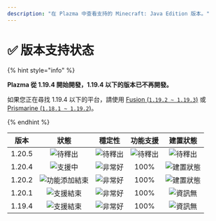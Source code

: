 ```yaml
---
description: "在 Plazma 中查看支持的 Minecraft: Java Edition 版本。"
---
```


# ✅ 版本支持状态

{% hint style="info" %}

**Plazma 從 1.19.4 開始開發，1.19.4 以下的版本已不再開發。**

如果您正在尋找 1.19.4 以下的平台，請使用 [Fusion (`1.19.2 ~ 1.19.3`)](https://github.com/RuinedTechnologyUnify/Fusion) 或 [Prismarine (`1.18.1 ~ 1.19.2`)](https://github.com/PrismarineTeam/Prismarine)。

{% endhint %}

[wtr]: https://img.shields.io/badge/發布中-gray?style=for-the-badge

[atv]: https://img.shields.io/badge/支援中-success?style=for-the-badge

[mtn]: https://img.shields.io/badge/功能%20添加%20結束-blue?style=for-the-badge

[eol]: https://img.shields.io/badge/支援%20結束-red?style=for-the-badge

[nul]: https://img.shields.io/badge/資訊%20無-gray?style=for-the-badge

[vgd]: https://img.shields.io/badge/非常%20好-blue?style=for-the-badge

[100]: https://img.shields.io/badge/100%25-blue?style=for-the-badge

|   版本   |       狀態       |     穩定性     |     功能支援    |     建置狀態     |
| :----: | :------------: | :---------: | :---------: | :----------: |
| 1.20.5 |   ![待釋出][wtr]  | ![待釋出][wtr] | ![待釋出][wtr] |  ![待釋出][wtr] |
| 1.20.4 |   ![支援中][atv]  | ![非常好][vgd] |     100%    | ![建置狀態][204] |
| 1.20.2 | ![功能添加結束][mtn] | ![非常好][vgd] |     100%    | ![建置狀態][202] |
| 1.20.1 |  ![支援結束][eol]  | ![非常好][vgd] |     100%    |  ![資訊無][nul] |
| 1.19.4 |  ![支援結束][eol]  | ![非常好][vgd] |     100%    |  ![資訊無][nul] |

[204]: https://img.shields.io/github/actions/workflow/status/PlazmaMC/Plazma/release.yml?style=for-the-badge&label=%20&branch=ver/1.20.4

[202]: https://img.shields.io/github/actions/workflow/status/PlazmaMC/Plazma/release.yml?style=for-the-badge&label=%20&branch=ver/1.20.2

<!--

https://api.plazmamc.org/v1/badge/<bit>/<str>
- bit: RGB (Boolean, ...)
    - EX) 110 -> Yellow / 001 -> Blue / 000 -> Grey
    000 001 010 011 100 101 110 111

[wtr]: https://api.plazmamc.org/v1/badge/0/릴리스%20대기중

[dev]: https://api.plazmamc.org/v1/badge/1/개발중
[atv]: https://api.plazmamc.org/v1/badge/2/지원중
[mtn]: https://api.plazmamc.org/v1/badge/6/기능%20추가%20종료
[eol]: https://api.plazmamc.org/v1/badge/4/지원%20종료

[ukn]: https://api.plazmamc.org/v1/badge/0/정보%20없음
[vgd]: https://api.plazmamc.org/v1/badge/1/매우%20좋음

|  버전  |          상태          |        안정성        |       기능 지원       |       빌드 상태       |
| :----: | :-------------------: | :------------------: | :------------------: | :------------------: |
| 1.20.5 | ![릴리스 대기중][wtr]  | ![릴리스 대기중][wtr] | ![릴리스 대기중][wtr] | ![릴리스 대기중][wtr] |
| 1.20.4 |    ![지원중][atv]     |   ![매우 좋음][vgd]   |         100%         | [![빌드 상태](https://build.plazmamc.org/1.20.4/sh)](https://build.plazmamc.org/1.20.4/) |
| 1.20.2 | ![기능 추가 종료][mtn] |   ![매우 좋음][vgd]   |         100%        | [![빌드 상태](https://build.plazmamc.org/1.20.2/sh)](https://build.plazmamc.org/1.20.2/) |
| 1.20.1 |   ![지원 종료][eol]    |   ![매우 좋음][vgd]  |         100%         |   ![빌드 상태][ukn]   |
| 1.19.4 |   ![지원 종료][eol]    |   ![매우 좋음][vgd]  |         100%         |   ![빌드 상태][ukn]   |
-->
